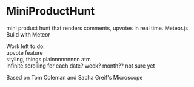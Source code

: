 # MiniProductHunt
mini product hunt that renders comments, upvotes in real time. Meteor.js  
Build with Meteor  

Work left to do:  
upvote feature  
styling, things plainnnnnnnnn atm  
infinite scrolling for each date? week? month?? not sure yet  


Based on Tom Coleman and Sacha Greif's Microscope  
